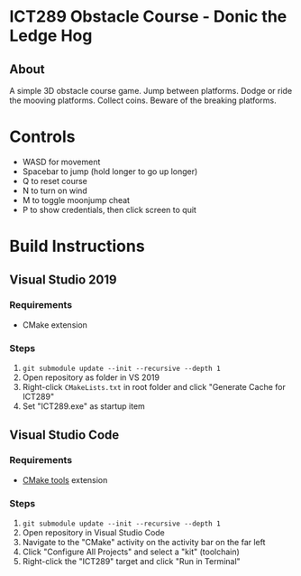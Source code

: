 # ICT289 Obstacle Course - Donic the Ledge Hog
## About
A simple 3D obstacle course game. Jump between platforms. Dodge or ride the mooving platforms. Collect coins. Beware of the breaking platforms.

# Controls
- WASD for movement
- Spacebar to jump (hold longer to go up longer)
- Q to reset course
- N to turn on wind
- M to toggle moonjump cheat
- P to show credentials, then click screen to quit

# Build Instructions
## Visual Studio 2019
### Requirements
- CMake extension
### Steps
1. `git submodule update --init --recursive --depth 1`
1. Open repository as folder in VS 2019
1. Right-click `CMakeLists.txt` in root folder  and click "Generate Cache for ICT289"
1. Set "ICT289.exe" as startup item
## Visual Studio Code
### Requirements
- [CMake tools](https://marketplace.visualstudio.com/items?itemName=ms-vscode.cmake-tools) extension
### Steps
1. `git submodule update --init --recursive --depth 1`
1. Open repository in Visual Studio Code
1. Navigate to the "CMake" activity on the activity bar on the far left
1. Click "Configure All Projects" and select a "kit" (toolchain)
1. Right-click the "ICT289" target and click "Run in Terminal"

